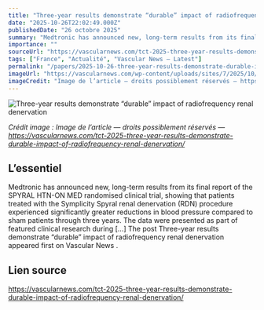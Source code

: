 ```yaml
---
title: "Three-year results demonstrate “durable” impact of radiofrequency renal denervation"
date: "2025-10-26T22:02:49.000Z"
publishedDate: "26 octobre 2025"
summary: "Medtronic has announced new, long-term results from its final report of the SPYRAL HTN-ON MED randomised clinical trial, showing that patients treated with the Symplicity Spyral renal denervation (RDN) procedure experienced significantly greater reductions in blood pressure compared to sham patients through three years. The data were presented as part of featured clinical research during [&#8230;] The post Three-year results demonstrate “durable” impact of radiofrequency renal denervation appeared first on Vascular News ."
importance: ""
sourceUrl: "https://vascularnews.com/tct-2025-three-year-results-demonstrate-durable-impact-of-radiofrequency-renal-denervation/"
tags: ["France", "Actualité", "Vascular News — Latest"]
permalink: "/papers/2025-10-26-three-year-results-demonstrate-durable-impact-of-radiofrequency-renal-denervation"
imageUrl: "https://vascularnews.com/wp-content/uploads/sites/7/2025/10/IMG_6264-scaled.jpeg"
imageCredit: "Image de l’article — droits possiblement réservés — https://vascularnews.com/tct-2025-three-year-results-demonstrate-durable-impact-of-radiofrequency-renal-denervation/"
---
```


![Three-year results demonstrate “durable” impact of radiofrequency renal denervation](https://vascularnews.com/wp-content/uploads/sites/7/2025/10/IMG_6264-scaled.jpeg)

*Crédit image : Image de l’article — droits possiblement réservés — https://vascularnews.com/tct-2025-three-year-results-demonstrate-durable-impact-of-radiofrequency-renal-denervation/*

## L’essentiel

Medtronic has announced new, long-term results from its final report of the SPYRAL HTN-ON MED randomised clinical trial, showing that patients treated with the Symplicity Spyral renal denervation (RDN) procedure experienced significantly greater reductions in blood pressure compared to sham patients through three years. The data were presented as part of featured clinical research during [&#8230;] The post Three-year results demonstrate “durable” impact of radiofrequency renal denervation appeared first on Vascular News .

## Lien source

https://vascularnews.com/tct-2025-three-year-results-demonstrate-durable-impact-of-radiofrequency-renal-denervation/
